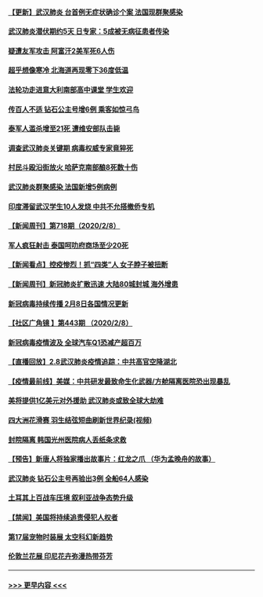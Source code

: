 #### [【更新】武汉肺炎 台首例无症状确诊个案 法国现群聚感染](../pages/prog202/a102770740.md?t=02091922) 
#### [武汉肺炎潜伏期约5天 日专家：5成被无病征患者传染](../pages/prog202/a102773145.md?t=02091922) 
#### [疑遭友军攻击 阿富汗2美军死6人伤](../pages/prog202/a102773140.md?t=02091922) 
#### [超乎想像寒冷 北海道再现零下36度低温](../pages/prog202/a102773122.md?t=02091922) 
#### [法轮功走进意大利南部高中课堂 学生欢迎](../pages/prog202/a102773105.md?t=02091922) 
#### [传百人不适 钻石公主号增6例 乘客如惊弓鸟](../pages/prog202/a102773051.md?t=02091922) 
#### [泰军人滥杀增至21死 遭维安部队击毙](../pages/prog202/a102772913.md?t=02091922) 
#### [调查武汉肺炎关键期 病毒权威专家竟猝死](../pages/prog202/a102773033.md?t=02091922) 
#### [村民斗殴沿街放火 哈萨克南部酿8死数十伤](../pages/prog202/a102772980.md?t=02091922) 
#### [武汉肺炎群聚感染 法国新增5例病例](../pages/prog202/a102772957.md?t=02091922) 
#### [印度滞留武汉学生10人发烧 中共不允搭撤侨专机](../pages/prog202/a102772946.md?t=02091922) 
#### [【新闻周刊】第718期（2020/2/8）](../pages/prog202/a102772921.md?t=02091922) 
#### [军人疯狂射击 泰国呵叻府商场至少20死](../pages/prog202/a102772833.md?t=02091922) 
#### [【新闻看点】控疫惨烈！抓“四类”人 女子脖子被扭断](../pages/prog202/a102772896.md?t=02091922) 
#### [【新闻周刊】新冠肺炎扩散迅速 大陆80城封城 海外增患](../pages/prog202/a102772852.md?t=02091922) 
#### [新冠病毒持续传播 2月8日各国情况更新](../pages/prog202/a102772826.md?t=02091922) 
#### [【社区广角镜  】第443期  （2020/2/8）](../pages/prog202/a102772736.md?t=02091922) 
#### [新冠病毒疫情波及 全球汽车Q1恐减产超百万](../pages/prog202/a102772695.md?t=02091922) 
#### [【直播回放】2.8武汉肺炎疫情追踪：中共高官空降湖北](../pages/prog202/a102772618.md?t=02091922) 
#### [【疫情最前线】美媒：中共研发最致命生化武器/方舱隔离医院恐出现暴乱](../pages/prog202/a102772439.md?t=02091922) 
#### [美将提供1亿美元对外援助 武汉肺炎或致全球大劫难](../pages/prog202/a102772361.md?t=02091922) 
#### [四大洲花滑赛 羽生结弦短曲刷新世界纪录(视频)](../pages/prog202/a102772341.md?t=02091922) 
#### [封院隔离 韩国光州医院病人丢纸条求救](../pages/prog202/a102772282.md?t=02091922) 
#### [【预告】新唐人将独家播出故事片：红龙之爪 （华为孟晚舟的故事）](../pages/prog202/a102767728.md?t=02091922) 
#### [武汉肺炎 钻石公主号再验出3例 全船64人感染](../pages/prog202/a102771726.md?t=02091922) 
#### [土耳其上百战车压境 叙利亚战争态势升级](../pages/prog202/a102772132.md?t=02091922) 
#### [【禁闻】美国将持续追责侵犯人权者](../pages/prog202/a102772042.md?t=02091922) 
#### [第17届宠物时装展 太空科幻新趋势](../pages/prog202/a102772033.md?t=02091922) 
#### [伦敦兰花展 印尼花卉弥漫热带芬芳](../pages/prog202/a102772026.md?t=02091922) 

----
#### [ >>> 更早内容 <<< ](../indexes/prog202-earlier.md)
